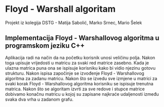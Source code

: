 # Floyd - Warshall algoritam
Projekt iz kolegija DSTG - Matija Sabolić, Marko Srnec, Mario Šelek

## Implementacija Floyd - Warshallovog algoritma u programskom jeziku C++
Aplikacija radi na način da na početku korisnik unosi veličinu polja. Nakon toga upisuje vrijedosti u matricu za svaki red matrice zasebno. Kada je ulazna matrica puna ona se ispisuje korisniku kako bi vidio njezinu gotovu strukturu. Nakon ispisa započinje se izvođenje Floyd - Warshallovog algoritma za zadanu matricu. Nakon što se izvedu sve izmjene u matrici za svaki korak Floyd - Warshallovog algoritma korisniku se ispisuje trenutna matrica. Nakon što se algoritam izvrti za sve redove i stupce matrice dobivamo konačnu matricu u kojoj su zapisane najkraće udaljenosti između svaka dva vrha u zadanom grafu.
